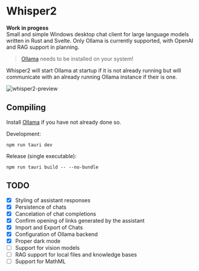 # Whisper2

**Work in progess**<br>
Small and simple Windows desktop chat client for large language models written in Rust and Svelte.
Only Ollama is currently supported, with OpenAI and RAG support in planning.

> [Ollama](https://github.com/ollama/ollama) needs to be installed on your system!

Whisper2 will start Ollama at startup if it is not already running but will communicate with an already running
Ollama instance if their is one.

![whisper2-preview](https://github.com/user-attachments/assets/b787e09a-0b7a-42d2-8b48-26cd82f8080d)

## Compiling
Install [Ollama](https://github.com/ollama/ollama) if you have not already done so.

Development:
```
npm run tauri dev
```

Release (single executable):
```
npm run tauri build -- --no-bundle
```

## TODO
- [x] Styling of assistant responses
- [x] Persistence of chats
- [x] Cancelation of chat completions
- [x] Confirm opening of links generated by the assistant
- [x] Import and Export of Chats
- [x] Configuration of Ollama backend
- [x] Proper dark mode
- [ ] Support for vision models
- [ ] RAG support for local files and knowledge bases
- [ ] Support for MathML
